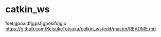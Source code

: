 # catkin_ws
fsetjgpoaidfjgpsfjgposifdjgjp https://github.com/KeisukeTotsuka/catkin_ws/edit/master/README.md
